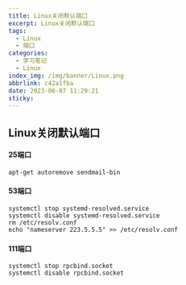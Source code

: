 ```yaml
---
title: Linux关闭默认端口
excerpt: Linux关闭默认端口
tags:
  - Linux
  - 端口
categories:
  - 学习笔记
  - Linux
index_img: /img/banner/Linux.png
abbrlink: c42a1fba
date: 2023-06-07 11:29:21
sticky:
---
```



## Linux关闭默认端口

#### 25端口

```
apt-get autoremove sendmail-bin
```



#### 53端口

```
systemctl stop systemd-resolved.service
systemctl disable systemd-resolved.service
rm /etc/resolv.conf
echo "nameserver 223.5.5.5" >> /etc/resolv.conf
```



#### 111端口

```
systemctl stop rpcbind.socket
systemctl disable rpcbind.socket
```



